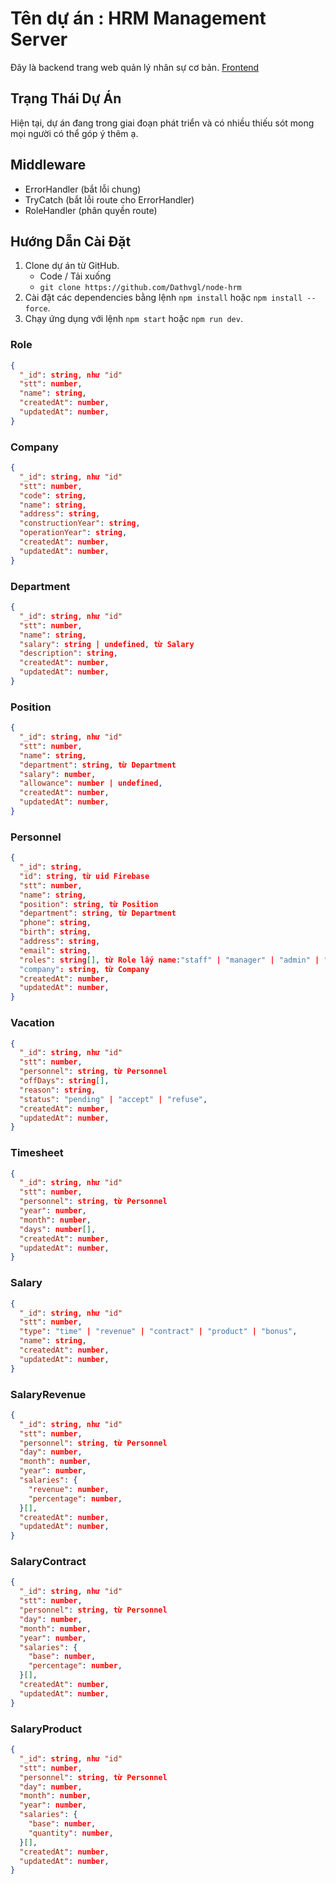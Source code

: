 # Tên dự án : HRM Management Server
Đây là backend trang web quản lý nhân sự cơ bản. [Frontend](https://github.com/Dathvgl/vite-hrm)

## Trạng Thái Dự Án
Hiện tại, dự án đang trong giai đoạn phát triển và có nhiều thiếu sót mong mọi người có thể góp ý thêm ạ.

## Middleware
- ErrorHandler (bắt lỗi chung)
- TryCatch (bắt lỗi route cho ErrorHandler)
- RoleHandler (phân quyền route)

## Hướng Dẫn Cài Đặt
1. Clone dự án từ GitHub.
   - Code / Tải xuống
   - `git clone https://github.com/Dathvgl/node-hrm`
2. Cài đặt các dependencies bằng lệnh `npm install` hoặc `npm install --force`.
3. Chạy ứng dụng với lệnh `npm start` hoặc `npm run dev`.

### Role
```json
{
  "_id": string, như "id"
  "stt": number,
  "name": string,
  "createdAt": number,
  "updatedAt": number,
}
```

### Company
```json
{
  "_id": string, như "id"
  "stt": number,
  "code": string,
  "name": string,
  "address": string,
  "constructionYear": string,
  "operationYear": string,
  "createdAt": number,
  "updatedAt": number,
}
```

### Department
```json
{
  "_id": string, như "id"
  "stt": number,
  "name": string,
  "salary": string | undefined, từ Salary
  "description": string,
  "createdAt": number,
  "updatedAt": number,
}
```

### Position
```json
{
  "_id": string, như "id"
  "stt": number,
  "name": string,
  "department": string, từ Department
  "salary": number,
  "allowance": number | undefined,
  "createdAt": number,
  "updatedAt": number,
}
```

### Personnel
```json
{
  "_id": string,
  "id": string, từ uid Firebase
  "stt": number,
  "name": string,
  "position": string, từ Position
  "department": string, từ Department
  "phone": string,
  "birth": string,
  "address": string,
  "email": string,
  "roles": string[], từ Role lấy name:"staff" | "manager" | "admin" | "boss"
  "company": string, từ Company
  "createdAt": number,
  "updatedAt": number,
}
```

### Vacation
```json
{
  "_id": string, như "id"
  "stt": number,
  "personnel": string, từ Personnel
  "offDays": string[],
  "reason": string,
  "status": "pending" | "accept" | "refuse",
  "createdAt": number,
  "updatedAt": number,
}
```

### Timesheet
```json
{
  "_id": string, như "id"
  "stt": number,
  "personnel": string, từ Personnel
  "year": number,
  "month": number,
  "days": number[],
  "createdAt": number,
  "updatedAt": number,
}
```

### Salary
```json
{
  "_id": string, như "id"
  "stt": number,
  "type": "time" | "revenue" | "contract" | "product" | "bonus",
  "name": string,
  "createdAt": number,
  "updatedAt": number,
}
```

### SalaryRevenue
```json
{
  "_id": string, như "id"
  "stt": number,
  "personnel": string, từ Personnel
  "day": number,
  "month": number,
  "year": number,
  "salaries": {
    "revenue": number,
    "percentage": number,
  }[],
  "createdAt": number,
  "updatedAt": number,
}
```

### SalaryContract
```json
{
  "_id": string, như "id"
  "stt": number,
  "personnel": string, từ Personnel
  "day": number,
  "month": number,
  "year": number,
  "salaries": {
    "base": number,
    "percentage": number,
  }[],
  "createdAt": number,
  "updatedAt": number,
}
```

### SalaryProduct
```json
{
  "_id": string, như "id"
  "stt": number,
  "personnel": string, từ Personnel
  "day": number,
  "month": number,
  "year": number,
  "salaries": {
    "base": number,
    "quantity": number,
  }[],
  "createdAt": number,
  "updatedAt": number,
}
```
